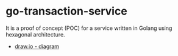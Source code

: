 # go-transaction-service
It is a proof of concept (POC) for a service written in Golang using hexagonal architecture.



* [draw.io - diagram](https://viewer.diagrams.net/?tags=%7B%7D&highlight=0000ff&edit=_blank&layers=1&nav=1&title=go-transaction-service-serverless.drawio#R7VrbcqM4EP0aPyaFwBj7MfiSmSrPrKu8u7P7lJJBBs0Acgn5tl%2B%2FLRDGWPgyFRzHlcwkFdRqoVafPq0W0LL68eaZ40X4jfkkapmGv2lZg5ZpIsM24I%2BUbHOJLVtSEHDqK6VSMKX%2FkWKkki6pT9KKomAsEnRRFXosSYgnKjLMOVtX1eYsqs66wAHRBFMPR7r0B%2FVFmEu7plPKvxAahMXMqNPLe2JcKKuVpCH22XpPZA1bVp8zJvKreNMnkXRe4Zd83OhI784wThJxyYDRExF%2FL1dPP8PF2CMjO3C%2FPD%2BYnfw2Kxwt1Yq%2FM0Hn1MOCskRZLraFOzhbJj6RdzRalrsOqSDTBfZk7xoCAGShiCNoIbic0yjqs4hxaCcsASXXx2mYDZf9EZ6RaMJSmk1lDTxYCQFld0W4AAui8YGCYHIGHNGgVv1JdcyYECyGDrU26Cabo15DOywgiAmLieBbUFED2kghreLXLAJ6XUaD5Vi5LNyLBKurFLGKwGB37xIkuFA4%2FQZmqKPBQnwIWtVkXIQsYAmOhqXUrQJX6oyZ9GkGx08ixFYxEC8Fq4KZzyknOu1JsIstuUdOLUDxGPOAiFN6R6DhJILoXFUNad7NGjM0twOlF5m3PCGD%2FBwfGgjHIqhUNCJLj8a2oQdj51qxWOOU%2B4rFzoWx6NwyFPUkPVzJlZqGC5smeME0JhQiUYvPX0R4YeHnpYhoQvq7jVIK5ywRRYpumRb8H0m73IBjn5KyT6Xv%2FYwO6kMH2Y4L8lRw9oscy%2FXGiZS%2By9WHSfxIrt%2FfXsB2FSLILNpq8XJKnC7yhc7pRtrhLhiVd8l8l6qbFBSON4EsYB7xOm0%2FEqkxy1z7sgDHps2Q1z5gr9ntauztvCV7kc7eV3OTbKj4Z%2B%2F6X3mrR1u1Bht156yx3WtMCKewKglyJmuQ46%2Flrho6keFToulYVTTb9gFMeU5Row6Q2pnxCvCsO0%2B9V4KlXYXFRr23haX9yanGONVBb8sp5%2BxGe2qHzfaXzFDbhR8wvZ%2F%2F2qDal5JH064R1skcXYh0NfiD6mY4FNbJHF2IdDXZKqyuCutkjq1bfDga1YxGB6Ph5zcLlssqE%2BiZZ%2F%2FeY3lSW4pwklPxqyftcaGZXx0tWBoqVRxU3dy6%2BkHD6eqlSiFr%2FqBhaNy7r92ue%2BFBo3fLg0ZXy3%2BDbYJjNgBPdCIw251xuArk1V8pRLxc0Ax8rfX%2ByXGSwrk4e4hUKH0mz7tInv2eaeeHow%2BRPP0sxP1ZM5nTKh6J7A55vdse8nYZ6l4zZ%2B%2FCzNm5Zebs6ZkTQ9bDqXw4MxWc4Dg9nQCv8HzmCJHv%2FvlMwdiXNHNsQ0%2F67cOnMzcmbnFwvVviFoe3s8zt3pK5hZV71H36MQXBGMczH%2BulTcAeRFndPEAZtKLeZ3VzL9XNcOAgw%2Fgw1U2UR%2FFVahtkIS1F2j09Rdq9a3G3e%2B8p8uJ3oUY9Mm%2BUI%2FWXoU%2BTryB4xoKs8VZPkjDNCgaN9jLlmfrnM0W%2BnxT5sZ6e4QV9CVQgN5InUfFi78Rr%2Brc9A1o6f5dgyek3FR%2Fg8x6I8wpSPR2oHXj7SKHrVf22BtUIJw9%2FLIWGFixbVCGpPefV4HTWxzH1%2FWyzrIuBapQ0gELHOXiVWgNDHV%2Bsq%2FGlrYHwzCKcBCCbLxPv89u4%2FIT83shj6uSZCsZx9onMGG%2FlE%2Bt3hdoOjrPA5fheAbW6Lxobgw2a5Reu%2BVva8jtha%2Fg%2F)
